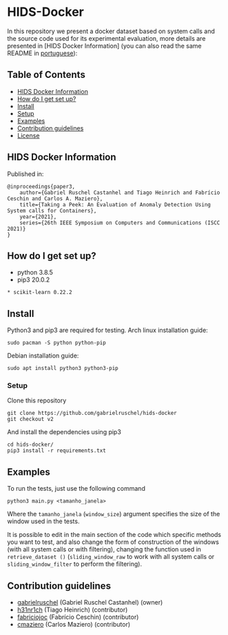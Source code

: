 # HIDS-Docker #

In this repository we present a docker dataset based on system calls and the source code used for its experimental evaluation, more details are presented in [HIDS Docker Information] (you can also read the same README in [portuguese](README.pt.md)):

## Table of Contents ##
- [HIDS Docker Information](#hids-docker-information)
- [How do I get set up?](#how-do-i-get-set-up?)
- [Install](#install)
- [Setup](#setup)
- [Examples](#examples)
- [Contribution guidelines](#contribution-guidelines)
- [License](#license)

## HIDS Docker Information ##

Published in:
```
@inproceedings{paper3,
    author={Gabriel Ruschel Castanhel and Tiago Heinrich and Fabrício Ceschin and Carlos A. Maziero},
    title={Taking a Peek: An Evaluation of Anomaly Detection Using System calls for Containers},
    year={2021},
    series={26th IEEE Symposium on Computers and Communications (ISCC 2021)}
}
```

## How do I get set up? ##
* python 3.8.5
* pip3 20.0.2
```
* scikit-learn 0.22.2
```

## Install ##

Python3 and pip3 are required for testing. Arch linux installation guide:
```
sudo pacman -S python python-pip
```
Debian installation guide:
```
sudo apt install python3 python3-pip
```

### Setup

Clone this repository

```
git clone https://github.com/gabrielruschel/hids-docker
git checkout v2
```

And install the dependencies using pip3

```
cd hids-docker/
pip3 install -r requirements.txt
```

## Examples

To run the tests, just use the following command

```
python3 main.py <tamanho_janela>
```

Where the `tamanho_janela` (`window_size`) argument specifies the size of the window used in the tests.

It is possible to edit in the main section of the code which specific methods you want to test, and also change the form of construction of the windows (with all system calls or with filtering), changing the function used in `retrieve_dataset ()` (`sliding_window_raw` to work with all system calls or `sliding_window_filter` to perform the filtering).

## Contribution guidelines ##
* [gabrielruschel](https://github.com/gabrielruschel) (Gabriel Ruschel Castanhel) (owner)
* [h31nr1ch](https://github.com/h31nr1ch) (Tiago Heinrich) (contributor)
* [fabriciojoc](https://github.com/fabriciojoc) (Fabrício Ceschin) (contributor)
* [cmaziero](https://github.com/cmaziero) (Carlos Maziero) (contributor)
